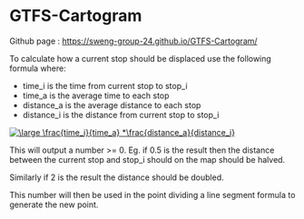 # GTFS-Cartogram

Github page : https://sweng-group-24.github.io/GTFS-Cartogram/

To calculate how a current stop should be displaced use the following formula where:
 - time_i is the time from current stop to stop_i
 - time_a is the average time to each stop
 - distance_a is the average distance to each stop
 - distance_i is the distance from current stop to stop_i


<a href="https://www.codecogs.com/eqnedit.php?latex=\large&space;\frac{time_i}{time_a}&space;*\frac{distance_a}{distance_i}" target="_blank"><img src="https://latex.codecogs.com/gif.latex?\large&space;\frac{time_i}{time_a}&space;*\frac{distance_a}{distance_i}" title="\large \frac{time_i}{time_a} *\frac{distance_a}{distance_i}" /></a>

This will output a number >= 0. Eg. if 0.5 is the result then the distance between the current stop and stop_i should on the map should be halved.

Similarly if 2 is the result the distance should be doubled.

This number will then be used in the point dividing a line segment formula to generate the new point.
